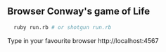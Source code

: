 ## Browser Conway's game of Life

```bash
  ruby run.rb # or shotgun run.rb
```
Type in your favourite browser
http://localhost:4567
